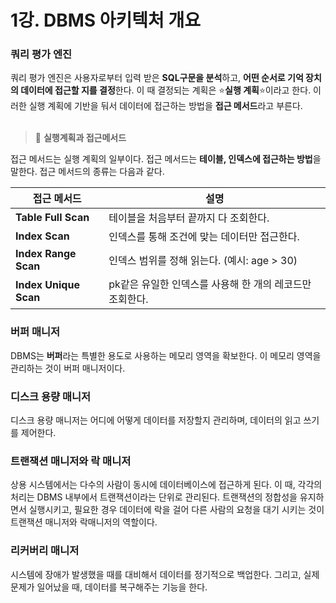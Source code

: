 # 1강. DBMS 아키텍처 개요

### 쿼리 평가 엔진

쿼리 평가 엔진은 사용자로부터 입력 받은 **SQL구문을 분석**하고, **어떤 순서로 기억 장치의 데이터에 접근할 지를 결정**한다. 이 때 결정되는 계획은 ⭐**실행 계획**⭐이라고 한다. 이러한 실행 계획에 기반을 둬서 데이터에 접근하는 방법을 **접근 메서드**라고 부른다.
<br><br>
> 🤔 **실행계획과 접근메서드**
>

접근 메서드는 실행 계획의 일부이다. 접근 메서드는 **테이블, 인덱스에 접근하는 방법**을 말한다. 
접근 메서드의 종류는 다음과 같다.

| **접근 메서드** | **설명** |
| --- | --- |
| **Table Full Scan** | 테이블을 처음부터 끝까지 다 조회한다. |
| **Index Scan** | 인덱스를 통해 조건에 맞는 데이터만 접근한다. |
| **Index Range Scan** | 인덱스 범위를 정해 읽는다. (예시: age > 30) |
| **Index Unique Scan** | pk같은 유일한 인덱스를 사용해 한 개의 레코드만 조회한다. |
### 버퍼 매니저

DBMS는 **버퍼**라는 특별한 용도로 사용하는 메모리 영역을 확보한다. 이 메모리 영역을 관리하는 것이 버퍼 매니저이다.

### 디스크 용량 매니저

디스크 용량 매니저는 어디에 어떻게 데이터를 저장할지 관리하며, 데이터의 읽고 쓰기를 제어한다.

### 트랜잭션 매니저와 락 매니저

상용 시스템에서는 다수의 사람이 동시에 데이터베이스에 접근하게 된다. 이 때, 각각의 처리는 DBMS 내부에서 트랜잭션이라는 단위로 관리된다. 트랜잭션의 정합성을 유지하면서 실행시키고, 필요한 경우 데이터에 락을 걸어 다른 사람의 요청을 대기 시키는 것이 트랜잭션 매니저와 락매니저의 역할이다.

### 리커버리 매니저

시스템에 장애가 발생했을 때를 대비해서 데이터를 정기적으로 백업한다. 그리고, 실제 문제가 일어났을 때, 데이터를 복구해주는 기능을 한다.
